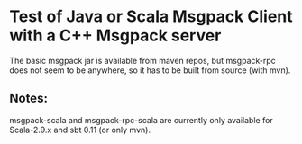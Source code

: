 Test of Java or Scala Msgpack Client with a C++ Msgpack server
===========================================

The basic msgpack jar is available from maven repos, but msgpack-rpc does not seem to be anywhere, so it has to be built from source (with mvn).

Notes:
------

msgpack-scala and msgpack-rpc-scala are currently only available for Scala-2.9.x and sbt 0.11 (or only mvn).

